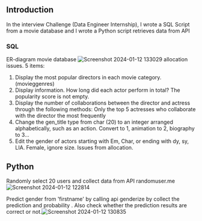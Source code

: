 ## Introduction
In the interview Challenge (Data Engineer Internship), I wrote a SQL Script from a movie database and I wrote a Python script retrieves data from API

### SQL 
ER-diagram movie database
![Screenshot 2024-01-12 133029](https://github.com/Dolphuwadol/Interview-Challenge-Coraline/assets/121854744/50c0696f-a33f-450b-bf98-f37c0f057f84)
allocation issues. 5 items:
1. Display the most popular directors in each movie category.
(movieggenres)
2. Display information. How long did each actor perform in total?
The popularity score is not empty.
3. Display the number of collaborations between the director and actress through the following methods:
Only the top 5 actresses who collaborate with the director the most frequently
4. Change the gen_title type from char (20) to an integer arranged alphabetically, such as an action.
Convert to 1, animation to 2, biography to 3...
5. Edit the gender of actors starting with Em, Char, or ending with dy, sy, LIA.
Female, ignore size.
Issues from allocation.

## Python
Randomly select 20 users and collect data from API randomuser.me
![Screenshot 2024-01-12 122814](https://github.com/Dolphuwadol/Interview-Challenge-Coraline/assets/121854744/817480f1-e216-45bb-825a-1fe7773a8690)

Predict gender from 'firstname' by calling api genderize by collect the prediction and probability . Also check whether the prediction results are correct or not.![Screenshot 2024-01-12 130835](https://github.com/Dolphuwadol/Interview-Challenge-Coraline/assets/121854744/c4b3ceeb-0a47-4c92-9776-4332241e2ee4)
